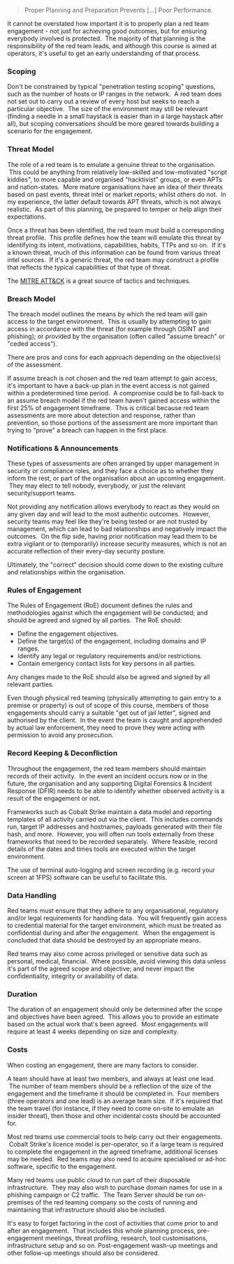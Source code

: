 > Proper Planning and Preparation Prevents […] Poor Performance.

It cannot be overstated how important it is to properly plan a red team engagement - not just for achieving good outcomes, but for ensuring everybody involved is protected.  The majority of that planning is the responsibility of the red team leads, and although this course is aimed at operators, it's useful to get an early understanding of that process.

  

### Scoping

Don't be constrained by typical "penetration testing scoping" questions, such as the number of hosts or IP ranges in the network.  A red team does not set out to carry out a review of every host but seeks to reach a particular objective.  The size of the environment may still be relevant (finding a needle in a small haystack is easier than in a large haystack after all), but scoping conversations should be more geared towards building a scenario for the engagement.

  

### Threat Model

The role of a red team is to emulate a genuine threat to the organisation.  This could be anything from relatively low-skilled and low-motivated "script kiddies", to more capable and organised "hacktivist" groups, or even APTs and nation-states.  More mature organisations have an idea of their threats based on past events, threat intel or market reports; whilst others do not.  In my experience, the latter default towards APT threats, which is not always realistic.  As part of this planning, be prepared to temper or help align their expectations.

Once a threat has been identified, the red team must build a corresponding threat profile.  This profile defines how the team will emulate this threat by identifying its intent, motivations, capabilities, habits, TTPs and so on.  If it's a known threat, much of this information can be found from various threat intel sources.  If it's a generic threat, the red team may construct a profile that reflects the typical capabilities of that type of threat.

The [MITRE ATT&CK](https://attack.mitre.org/matrices/enterprise/) is a great source of tactics and techniques.

  

### Breach Model

The breach model outlines the means by which the red team will gain access to the target environment.  This is usually by attempting to gain access in accordance with the threat (for example through OSINT and phishing); or provided by the organisation (often called "assume breach" or "ceded access").

There are pros and cons for each approach depending on the objective(s) of the assessment.

If assume breach is not chosen and the red team attempt to gain access, it's important to have a back-up plan in the event access is not gained within a predetermined time period.  A compromise could be to fall-back to an assume breach model if the red team haven't gained access within the first 25% of engagement timeframe.  This is critical because red team assessments are more about detection and response, rather than prevention, so those portions of the assessment are more important than trying to "prove" a breach can happen in the first place.

  

### Notifications & Announcements

These types of assessments are often arranged by upper management in security or compliance roles, and they face a choice as to whether they inform the rest, or part of the organisation about an upcoming engagement.  They may elect to tell nobody, everybody, or just the relevant security/support teams.

Not providing any notification allows everybody to react as they would on any given day and will lead to the most authentic outcomes.  However, security teams may feel like they're being tested or are not trusted by management, which can lead to bad relationships and negatively impact the outcomes.  On the flip side, having prior notification may lead them to be extra vigilant or to (temporarily) increase security measures, which is not an accurate reflection of their every-day security posture.

Ultimately, the "correct" decision should come down to the existing culture and relationships within the organisation.

  

### Rules of Engagement

The Rules of Engagement (RoE) document defines the rules and methodologies against which the engagement will be conducted; and should be agreed and signed by all parties.  The RoE should:

- Define the engagement objectives.
- Define the target(s) of the engagement, including domains and IP ranges.
- Identify any legal or regulatory requirements and/or restrictions.
- Contain emergency contact lists for key persons in all parties.

Any changes made to the RoE should also be agreed and signed by all relevant parties.

Even though physical red teaming (physically attempting to gain entry to a premise or property) is out of scope of this course, members of those engagements should carry a suitable "get out of jail letter", signed and authorised by the client.  In the event the team is caught and apprehended by actual law enforcement, they need to prove they were acting with permission to avoid any prosecution.

  

### Record Keeping & Deconfliction

Throughout the engagement, the red team members should maintain records of their activity.  In the event an incident occurs now or in the future, the organisation and any supporting Digital Forensics & Incident Response (DFIR) needs to be able to identify whether observed activity is a result of the engagement or not.

Frameworks such as Cobalt Strike maintain a data model and reporting templates of all activity carried out via the client.  This includes commands run, target IP addresses and hostnames, payloads generated with their file hash, and more.  However, you will often run tools externally from these frameworks that need to be recorded separately.  Where feasible, record details of the dates and times tools are executed within the target environment.

The use of terminal auto-logging and screen recording (e.g. record your screen at 1FPS) software can be useful to facilitate this.

  

### Data Handling

Red teams must ensure that they adhere to any organisational, regulatory and/or legal requirements for handling data.  You will frequently gain access to credential material for the target environment, which must be treated as confidential during and after the engagement.  When the engagement is concluded that data should be destroyed by an appropriate means.

Red teams may also come across privileged or sensitive data such as personal, medical, financial.  Where possible, avoid viewing this data unless it's part of the agreed scope and objective; and never impact the confidentiality, integrity or availability of data.

  

### Duration

The duration of an engagement should only be determined after the scope and objectives have been agreed.  This allows you to provide an estimate based on the actual work that's been agreed.  Most engagements will require at least 4 weeks depending on size and complexity.

  

### Costs

When costing an engagement, there are many factors to consider.

A team should have at least two members, and always at least one lead.  The number of team members should be a reflection of the size of the engagement and the timeframe it should be completed in.  Four members (three operators and one lead) is an average team size.  If it's required that the team travel (for instance, if they need to come on-site to emulate an insider threat), then those and other incidental costs should be accounted for.

Most red teams use commercial tools to help carry out their engagements.  Cobalt Strike's licence model is per-operator, so if a large team is required to complete the engagement in the agreed timeframe, additional licenses may be needed.  Red teams may also need to acquire specialised or ad-hoc software, specific to the engagement.

Many red teams use public cloud to run part of their disposable infrastructure.  They may also wish to purchase domain names for use in a phishing campaign or C2 traffic.  The Team Server should be run on-premises of the red teaming company so the costs of running and maintaining that infrastructure should also be included.

It's easy to forget factoring in the cost of activities that come prior to and after an engagement.  That includes this whole planning process, pre-engagement meetings, threat profiling, research, tool customisations, infrastructure setup and so on. Post-engagement wash-up meetings and other follow-up meetings should also be considered.